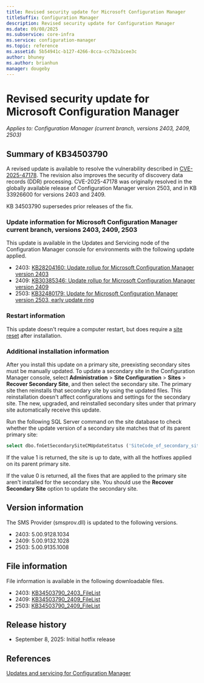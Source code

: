 ```yaml
---
title: Revised security update for Microsoft Configuration Manager
titleSuffix: Configuration Manager
description: Revised security update for Configuration Manager
ms.date: 09/08/2025
ms.subservice: core-infra
ms.service: configuration-manager
ms.topic: reference
ms.assetid: 5b54941c-b127-4266-8cca-cc7b2a1cee3c
author: bhuney
ms.author: brianhun
manager: dougeby
---
```


# Revised security update for Microsoft Configuration Manager

*Applies to: Configuration Manager (current branch, versions 2403, 2409, 2503)*

## Summary of KB34503790
<!-- 34503790 -->
A revised update is available to resolve the vulnerability described in [CVE-2025-47178](https://msrc.microsoft.com/update-guide/en-US/vulnerability/CVE-2025-47178). The revision also improves the security of discovery data records (DDR) processing. CVE-2025-47178 was originally resolved in the globally available release of Configuration Manager version 2503, and in KB 33926600 for versions 2403 and 2409.

KB 34503790 supersedes prior releases of the fix.

### Update information for Microsoft Configuration Manager current branch, versions 2403, 2409, 2503

This update is available in the Updates and Servicing node of the Configuration Manager console for environments with the following update applied.
- 2403: [KB28204160: Update rollup for Microsoft Configuration Manager version 2403](../2403/28204160.md)
- 2409: [KB30385346: Update rollup for Microsoft Configuration Manager version 2409](../2409/30385346.md)
- 2503: [KB32480179: Update for Microsoft Configuration Manager version 2503, early update ring](../2503/32480179.md)

### Restart information

This update doesn't require a computer restart, but does require a [site reset](../../core/servers/manage/modify-your-infrastructure.md#bkmk_reset) after installation.

### Additional installation information

After you install this update on a primary site, preexisting secondary sites must be manually updated. To update a secondary site in the Configuration Manager console, select **Administration** > **Site Configuration** > **Sites** >  **Recover Secondary Site**, and then select the secondary site. The primary site then reinstalls that secondary site by using the updated files. This reinstallation doesn't affect configurations and settings for the secondary site. The new, upgraded, and reinstalled secondary sites under that primary site automatically receive this update.

Run the following SQL Server command on the site database to check whether the update version of a secondary site matches that of its parent primary site:
   ```sql
   select dbo.fnGetSecondarySiteCMUpdateStatus ('SiteCode_of_secondary_site')
   ```
If the value 1 is returned, the site is up to date, with all the hotfixes applied on its parent primary site.

If the value 0 is returned, all the fixes that are applied to the primary site aren't installed for the secondary site. You should use the **Recover Secondary Site** option to update the secondary site.

## Version information
The SMS Provider (smsprov.dll) is updated to the following versions.
- 2403: 5.00.9128.1034
- 2409: 5.00.9132.1028
- 2503: 5.00.9135.1008

## File information
File information is available in the following downloadable files.
- 2403: [KB34503790_2403_FileList](https://aka.ms/KB34503790_2403_FileList)
- 2409: [KB34503790_2409_FileList](https://aka.ms/KB34503790_2409_FileList)
- 2503: [KB34503790_2409_FileList](https://aka.ms/KB34503790_2503_FileList)

## Release history
- September 8, 2025: Initial hotfix release

## References
[Updates and servicing for Configuration Manager](../../core/servers/manage/updates.md)
